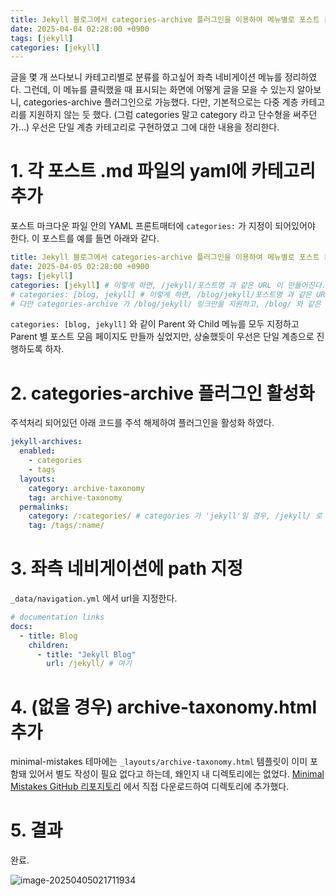 ```yaml
---
title: Jekyll 블로그에서 categories-archive 플러그인을 이용하여 메뉴별로 포스트 분류하기
date: 2025-04-04 02:28:00 +0900
tags: [jekyll]
categories: [jekyll]
---
```


글을 몇 개 쓰다보니 카테고리별로 분류를 하고싶어 좌측 네비게이션 메뉴를 정리하였다.
그런데, 이 메뉴를 클릭했을 때 표시되는 화면에 어떻게 글을 모을 수 있는지 알아보니, categories-archive 플러그인으로 가능했다.
다만, 기본적으로는 다중 계층 카테고리를 지원하지 않는 듯 했다. (그럼 categories 말고 category 라고 단수형을 써주던가...)
우선은 단일 계층 카테고리로 구현하였고 그에 대한 내용을 정리한다.

# 1. 각 포스트 .md 파일의 yaml에 카테고리 추가

포스트 마크다운 파일 안의 YAML 프론트매터에 `categories:` 가 지정이 되어있어야 한다. 이 포스트를 예를 들면 아래와 같다.

```yaml
title: Jekyll 블로그에서 categories-archive 플러그인을 이용하여 메뉴별로 포스트 분류하기
date: 2025-04-05 02:28:00 +0900
tags: [jekyll]
categories: [jekyll] # 이렇게 하면, /jekyll/포스트명 과 같은 URL 이 만들어진다.
# categories: [blog, jekyll] # 이렇게 하면, /blog/jekyll/포스트명 과 같은 URL 이 만들어진다.
# 다만 categories-archive 가 /blog/jekyll/ 링크만을 지원하고, /blog/ 와 같은 상위 URL을 지원하지 않았다.
```

`categories: [blog, jekyll]` 와 같이 Parent 와 Child 메뉴를 모두 지정하고 Parent 별 포스트 모음 페이지도 만들까 싶었지만, 상술했듯이 우선은 단일 계층으로 진행하도록 하자.

# 2. categories-archive 플러그인 활성화

주석처리 되어있던 아래 코드를 주석 해제하여 플러그인을 활성화 하였다.

```yaml
jekyll-archives:
  enabled:
    - categories
    - tags
  layouts:
    category: archive-taxonomy
    tag: archive-taxonomy
  permalinks:
    category: /:categories/ # categories 가 'jekyll'일 경우, /jekyll/ 로 포스팅이 모이게 된다.
    tag: /tags/:name/
```

# 3. 좌측 네비게이션에 path 지정

`_data/navigation.yml` 에서 url을 지정한다.

```yaml
# documentation links
docs:
  - title: Blog
    children:
      - title: "Jekyll Blog"
        url: /jekyll/ # 여기
```

# 4. (없을 경우) archive-taxonomy.html 추가

minimal-mistakes 테마에는 `_layouts/archive-taxonomy.html` 템플릿이 이미 포함돼 있어서 별도 작성이 필요 없다고 하는데, 왜인지 내 디렉토리에는 없었다. [Minimal Mistakes GitHub 리포지토리](https://github.com/mmistakes/minimal-mistakes/blob/master/_layouts/archive-taxonomy.html) 에서 직접 다운로드하여 디렉토리에 추가했다.

# 5. 결과

완료.

![image-20250405021711934](../assets/img/image-20250405021711934.png)

